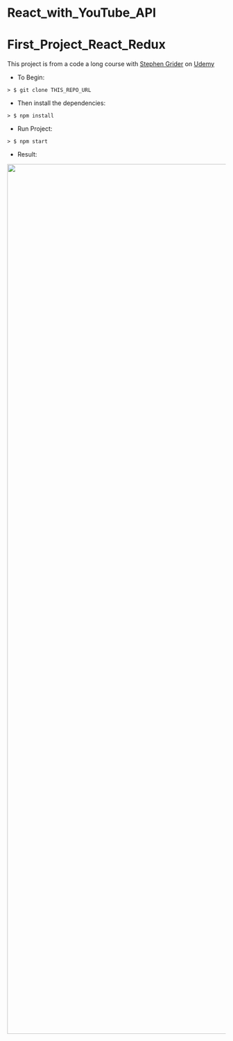 # React_with_YouTube_API


# First_Project_React_Redux

This project is from a code a long course with [Stephen Grider](https://github.com/stephengrider) on [Udemy](https://www.udemy.com/react-redux/)

* To Begin:

```
> $ git clone THIS_REPO_URL
```

* Then install the dependencies:

```
> $ npm install
```

* Run Project:

```
> $ npm start
```

* Result:

<p align="center">
  <img alt="babel" src="https://github.com/sunmaximus/React_with_YouTube_API/blob/master/YouTube.png" width="2000">
</p>
